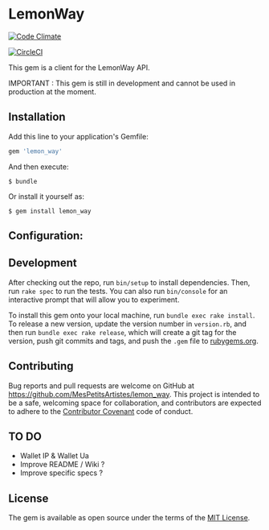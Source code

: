 # LemonWay

[![Code Climate](https://codeclimate.com/github/codeclimate/codeclimate/badges/gpa.svg)](https://codeclimate.com/github/MesPetitsArtistes/lemon_way)

[![CircleCI](https://circleci.com/gh/MesPetitsArtistes/lemon_way/tree/master.svg?style=svg)](https://circleci.com/gh/MesPetitsArtistes/lemon_way/tree/master)

This gem is a client for the LemonWay API.

IMPORTANT : This gem is still in development and cannot be used in production at the moment.

## Installation

Add this line to your application's Gemfile:

```ruby
gem 'lemon_way'
```

And then execute:

    $ bundle

Or install it yourself as:

    $ gem install lemon_way

## Configuration:

## Development

After checking out the repo, run `bin/setup` to install dependencies. Then, run `rake spec` to run the tests. You can also run `bin/console` for an interactive prompt that will allow you to experiment.

To install this gem onto your local machine, run `bundle exec rake install`. To release a new version, update the version number in `version.rb`, and then run `bundle exec rake release`, which will create a git tag for the version, push git commits and tags, and push the `.gem` file to [rubygems.org](https://rubygems.org).

## Contributing

Bug reports and pull requests are welcome on GitHub at https://github.com/MesPetitsArtistes/lemon_way. This project is intended to be a safe, welcoming space for collaboration, and contributors are expected to adhere to the [Contributor Covenant](http://contributor-covenant.org) code of conduct.

## TO DO
- Wallet IP & Wallet Ua
- Improve README / Wiki ?
- Improve specific specs ?

## License

The gem is available as open source under the terms of the [MIT License](http://opensource.org/licenses/MIT).

